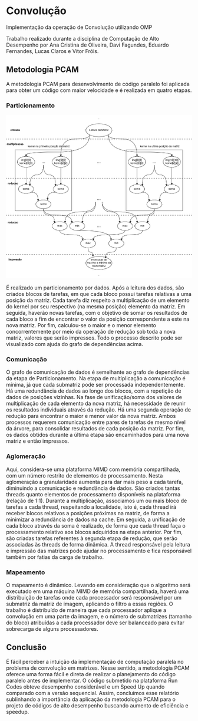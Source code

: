# Convolução
Implementação da operação de Convolução utilizando OMP

Trabalho realizado durante a disciplina de Computação de Alto Desempenho por Ana Cristina de Oliveira, Davi Fagundes, Eduardo Fernandes, Lucas Claros e Vítor Fróis.

## Metodologia PCAM
A metodologia PCAM para desenvolvimento de código paralelo foi aplicada para obter um código com maior velocidade e é realizada em quatro etapas.

### Particionamento
![O grafo de dependências ilustra, sem perda de generalidade, o particionamento de tarefas na Convolução para uma matriz de tamanho N=10 e um kernel de tamanho M=3.](t1.png)

É realizado um particionamento por dados. Após a leitura dos dados, são criados blocos de tarefas, em que cada bloco possui tarefas relativas a uma posição da matriz. Cada tarefa diz respeito a multiplicação de um elemento do kernel por seu respectivo (na mesma posição) elemento da matriz. Em seguida, haverão novas tarefas, com o objetivo de somar os resultados de cada bloco a fim de encontrar o valor da posição correspondente a este na nova matriz. Por fim, calculou-se o maior e o menor elemento concorrentemente por meio da operação de redução sob toda a nova matriz, valores que serão impressos. Todo o processo descrito pode ser visualizado com ajuda do grafo de dependências acima.

### Comunicação
O grafo de comunicação de dados é semelhante ao grafo de dependências da etapa de Particionamento. Na etapa de multiplicação a comunicação é mínima, já que cada submatriz pode ser processada independentemente. Há uma redundância de dados ao longo dos blocos, com a repetição de dados de posições vizinhas. Na fase de unificação/soma dos valores de multiplicação de cada elemento da nova matriz, há necessidade de reunir os resultados individuais através da redução. Há uma segunda operação de redução para encontrar o maior e menor valor da nova matriz. Ambos processos requerem comunicação entre pares de tarefas de mesmo nível da árvore, para consolidar resultados de cada posição da matriz. Por fim, os dados obtidos durante a última etapa são encaminhados para uma nova matriz e então impressos.

### Aglomeração
Aqui, considera-se uma plataforma MIMD com memória compartilhada, com um número restrito de elementos de processamento. Nesta aglomeração a granularidade aumenta para dar mais peso a cada tarefa, diminuindo a comunicação e redundância de dados. São criados tantas threads quanto elementos de processamento disponíveis na plataforma (relação de 1:1). Durante a multiplicação, associamos um ou mais bloco de tarefas a cada thread, respeitando a localidade, isto é, cada thread irá receber blocos relativos a posições próximas na matriz, de forma a minimizar a redundância de dados na cache. Em seguida, a unificação de cada bloco através da soma é realizado, de forma que cada thread faça o processamento relativo aos blocos adquiridos na etapa anterior. Por fim, são criadas tarefas referentes à segunda etapa de redução, que serão associadas às threads de forma dinâmica. A thread responsável pela leitura e impressão das matrizes pode ajudar no processamento e fica responsável também por fatias da carga de trabalho.

### Mapeamento
O mapeamento é dinâmico. Levando em consideração que o algoritmo será executado em uma máquina MIMD de memória compartilhada, haverá uma distribuição de tarefas onde cada processador será responsável por um submatriz da matriz de imagem, aplicando o filtro a essas regiões. O trabalho é distribuído de maneira que cada processador aplique a convolução em uma parte da imagem, e o número de submatrizes (tamanho do bloco) atribuídas a cada processador deve ser balanceado para evitar sobrecarga de alguns processadores.

## Conclusão
É fácil perceber a intuição da implementação de computação paralela no problema de convolução em matrizes. Nesse sentido, a metodologia PCAM oferece uma forma fácil e direta de realizar o planejamento do código paralelo antes de implementar. O código submetido na plataforma Run Codes obteve desempenho considerável e um Speed Up quando comparado com a versão sequencial. Assim, concluímos esse relatório sublinhando a importância da aplicação da metodologia PCAM para o projeto de códigos de alto desempenho buscando aumento de eficiência e speedup.
